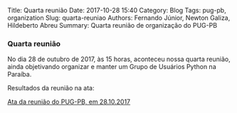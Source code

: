 Title: Quarta reunião
Date: 2017-10-28 15:40
Category: Blog
Tags: pug-pb, organization
Slug: quarta-reuniao
Authors: Fernando Júnior, Newton Galiza, Hildeberto Abreu
Summary: Quarta reunião de organização do PUG-PB


### Quarta reunião

No dia 28 de outubro de 2017, às 15 horas, aconteceu nossa quarta
reunião, ainda objetivando organizar e manter um Grupo de Usuários Python na
Paraíba.

Resultados da reunião na ata:

[Ata da reunião do PUG-PB, em 28.10.2017]({filename}/pdfs/reuniao-004.pdf)
